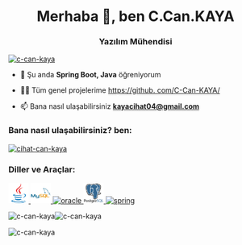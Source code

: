 <h1 align="center">Merhaba 👋, ben C.Can.KAYA</h1>
<h3 align="center">Yazılım Mühendisi</h3>

<p align="left"> <a href=" https://github.com/ryo-ma/github-profile-trophy"><img src="https://github-profile-trophy.vercel.app/?username=c-can-kaya" alt=" c-can-kaya" /></a> </p>

- 🌱 Şu anda **Spring Boot, Java** öğreniyorum

- 👨‍💻 Tüm genel projelerime [https://github. com/C-Can-KAYA/](https://github.com/C-Can-KAYA/)

- 📫 Bana nasıl ulaşabilirsiniz **kayacihat04@gmail.com**

<h3 align="left">Bana nasıl ulaşabilirsiniz? ben:</h3>
<p align = "left">
<a href = "https://linkedin.com/in/cihat-can-kaya" target = "blank"><img align = "center" src= "https://raw.githubusercontent.com/rahuldkjain/github-profile-readme-generator/master/src/images/icons/Social/linked-in-alt.svg" alt="cihat-can-kaya" height= "30" width="40" /></a>
</p>

<h3 align="left">Diller ve Araçlar:</h3>
<p align="left"> <a href="https:/ /www.java.com" target = "_blank" rel = "noreferrer"> <img src = "https://raw.githubusercontent.com/devicons/devicon/master/icons/java/java-original.svg" alt ="java" width = "40" height = "40"/> </a> <a href = "https://www.mysql.com/" target = "_blank" rel = "noreferrer"> <img src ="https://raw.githubusercontent.com/devicons/devicon/master/icons/mysql/mysql-original-wordmark.svg" alt = "mysql" width = "40" height = "40"/> </a > <a href = "https://www.oracle.com/" target = "_blank" rel = "noreferrer"> <img src = "https://raw.githubusercontent.com/devicons/devicon/master/icons /oracle/oracle-original.svg" alt = "oracle" width = "40" height = "40"/> </a> <a href = "https://www.postgresql.org" target = "_blank" rel = "noreferrer"> <img src = "https://raw.githubusercontent.com/devicons/devicon/master/icons/postgresql/postgresql-original-wordmark.svg" alt = "postgresql" width = "40" yükseklik ="40"/> </a> <a href = "https://spring.io/" target = "_blank" rel = "noreferrer"> <img src = "https://www.vectorlogo.zone/ logolar/springio/springio-icon.svg" alt = "spring" width = "40" height = "40"/> </a>

</p> <p><img align = "left" src = "https://github-readme-stats. vercel.app/api/top-langs?username=c-can-kaya&show_icons=true&locale=tr&layout=compact" alt="c-can-kaya" /></p>

<p> <img align="center " src="https://github-readme-stats.vercel.app/api?username=c-can-kaya&show_icons=true&locale=en" alt="c-can-kaya" /></p>

<p> <img align = "center" src = "https://github-readme-streak-stats.herokuapp.com/?user=c-can-kaya" alt = "c-can-kaya" /></p>
